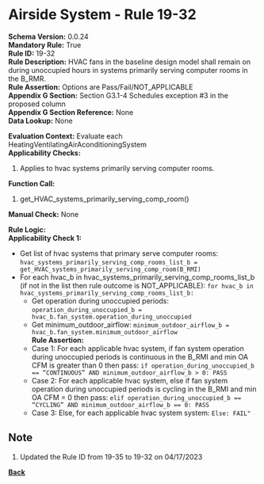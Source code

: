 # Airside System - Rule 19-32      
**Schema Version:** 0.0.24    
**Mandatory Rule:** True  
**Rule ID:** 19-32      
**Rule Description:** HVAC fans in the baseline design model shall remain on during unoccupied hours in systems primarily serving computer rooms in the B_RMR.  
**Rule Assertion:** Options are Pass/Fail/NOT_APPLICABLE                                             
**Appendix G Section:** Section G3.1-4 Schedules exception #3 in the proposed column  
**Appendix G Section Reference:** None  
**Data Lookup:** None

**Evaluation Context:** Evaluate each HeatingVentilatingAirAconditioningSystem   
**Applicability Checks:** 

1. Applies to hvac systems primarily serving computer rooms.

**Function Call:** 

1. get_HVAC_systems_primarily_serving_comp_room()

**Manual Check:** None  
 
**Rule Logic:**  
**Applicability Check 1:** 
- Get list of hvac systems that primary serve computer rooms: `hvac_systems_primarily_serving_comp_rooms_list_b = get_HVAC_systems_primarily_serving_comp_room(B_RMI)`
- For each hvac_b in hvac_systems_primarily_serving_comp_rooms_list_b (if not in the list then rule outcome is NOT_APPLICABLE): `for hvac_b in hvac_systems_primarily_serving_comp_rooms_list_b:`
    - Get operation during unoccupied periods: `operation_during_unoccupied_b = hvac_b.fan_system.operation_during_unoccupied`  
    - Get minimum_outdoor_airflow: `minimum_outdoor_airflow_b = hvac_b.fan_system.minimum_outdoor_airflow`  
    **Rule Assertion:**  
    - Case 1: For each applicable hvac system, if fan system operation during unoccupied periods is continuous in the B_RMI and min OA CFM is greater than 0 then pass: `if operation_during_unoccupied_b == “CONTINUOUS” AND minimum_outdoor_airflow_b > 0: PASS`
    - Case 2: For each applicable hvac system, else if fan system operation during unoccupied periods is cycling in the B_RMI and min OA CFM = 0 then pass: `elif operation_during_unoccupied_b == “CYCLING” AND minimum_outdoor_airflow_b == 0: PASS`
    - Case 3: Else, for each applicable hvac system system: `Else: FAIL" `  

## Note
1. Updated the Rule ID from 19-35 to 19-32 on 04/17/2023

**[Back](../_toc.md)**